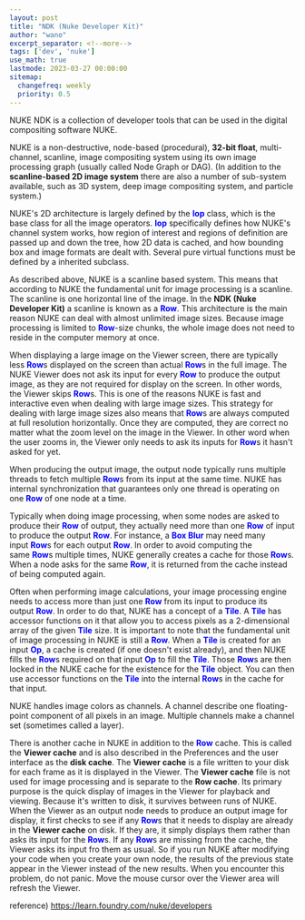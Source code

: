 ```yaml
---
layout: post
title: "NDK (Nuke Developer Kit)"
author: "wano"
excerpt_separator: <!--more-->
tags: ['dev', 'nuke']
use_math: true
lastmode: 2023-03-27 00:00:00
sitemap:
  changefreq: weekly
  priority: 0.5
---
```


NUKE NDK is a collection of developer tools that can be used in the digital compositing software NUKE.<!--more-->

NUKE is a non-destructive, node-based (procedural), <strong>32-bit float</strong>, multi-channel, scanline, image compositing system using its own image processing graph (usually called Node Graph or DAG). (In addition to the <strong>scanline-based 2D image system</strong> there are also a number of sub-system available, such as 3D system, deep image compositing system, and particle system.)

NUKE's 2D architecture is largely defined by the <span style="color: #0000ff;"><strong>Iop</strong></span> class, which is the base class for all the image operators. <span style="color: #0000ff;"><strong>Iop</strong></span> specifically defines how NUKE's channel system works, how region of interest and regions of definition are passed up and down the tree, how 2D data is cached, and how bounding box and image formats are dealt with. Several pure virtual functions must be defined by a inherited subclass.

As described above, NUKE is a scanline based system. This means that according to NUKE the fundamental unit for image processing is a scanline. The scanline is one horizontal line of the image. In the <strong>NDK (Nuke Developer Kit)</strong> a scanline is known as a <span style="color: #0000ff;"><strong>Row</strong></span>. This architecture is the main reason NUKE can deal with almost unlimited image sizes. Because image processing is limited to <span style="color: #0000ff;"><strong>Row</strong></span>-size chunks, the whole image does not need to reside in the computer memory at once.

When displaying a large image on the Viewer screen, there are typically less&nbsp;<span style="color: #0000ff;"><strong>Row</strong></span>s displayed on the screen than actual <span style="color: #0000ff;"><strong>Row</strong></span>s in the full image. The NUKE Viewer does not ask its input for every&nbsp;<span style="color: #0000ff;"><strong>Row</strong></span> to produce the output image, as they are not required for display on the screen. In other words, the Viewer skips <span style="color: #0000ff;"><strong>Row</strong></span>s.&nbsp;This is one of the reasons NUKE is fast and interactive even when dealing with large image sizes. This strategy for dealing with large image sizes also means that&nbsp;<span style="color: #0000ff;"><strong>Row</strong></span>s are always computed at full resolution horizontally. Once they are computed, they are correct no matter what the zoom level on the image in the Viewer. In other word when the user zooms in, the Viewer only needs to ask its inputs for&nbsp;<span style="color: #0000ff;"><strong>Row</strong></span>s it hasn't asked for yet.

When producing the output image, the output node typically runs multiple threads to fetch multiple&nbsp;<span style="color: #0000ff;"><strong>Row</strong></span>s from its input at the same time. NUKE has internal synchronization that guarantees only one thread is operating on one&nbsp;<span style="color: #0000ff;"><strong>Row</strong></span>&nbsp;of one node at a time.

Typically when doing image processing, when some nodes are asked to produce their&nbsp;<span style="color: #0000ff;"><strong>Row</strong></span>&nbsp;of output, they actually need more than one&nbsp;<span style="color: #0000ff;"><strong>Row</strong></span>&nbsp;of input to produce the output&nbsp;<span style="color: #0000ff;"><strong>Row</strong></span>. For instance, a&nbsp;<span style="color: #0000ff;"><strong>Box Blur</strong></span>&nbsp;may need many input&nbsp;<span style="color: #0000ff;"><strong>Row</strong></span>s for each output&nbsp;<span style="color: #0000ff;"><strong>Row</strong></span>. In order to avoid computing the same&nbsp;<span style="color: #0000ff;"><strong>Row</strong></span>s multiple times, NUKE generally creates a cache for those&nbsp;<span style="color: #0000ff;"><strong>Row</strong></span>s. When a node asks for the same&nbsp;<span style="color: #0000ff;"><strong>Row</strong></span>, it is returned from the cache instead of being computed again.

Often when performing image calculations, your image processing engine needs to access more than just one&nbsp;<span style="color: #0000ff;"><strong>Row</strong></span>&nbsp;from its input to produce its output&nbsp;<span style="color: #0000ff;"><strong>Row</strong></span>. In order to do that, NUKE has a concept of a&nbsp;<span style="color: #0000ff;"><strong>Tile</strong></span>. A&nbsp;<span style="color: #0000ff;"><strong>Tile</strong></span>&nbsp;has accessor functions on it that allow you to access pixels as a 2-dimensional array of the given&nbsp;<span style="color: #0000ff;"><strong>Tile</strong></span>&nbsp;size. It is important to note that the fundamental unit of image processing in NUKE is still a&nbsp;<span style="color: #0000ff;"><strong>Row</strong></span>. When a&nbsp;<span style="color: #0000ff;"><strong>Tile</strong></span>&nbsp;is created for an input <strong><span style="color: #0000ff;">Op</span></strong>, a cache is created (if one doesn't exist already), and then NUKE fills the&nbsp;<span style="color: #0000ff;"><strong>Row</strong></span>s required on that input&nbsp;<strong><span style="color: #0000ff;">Op</span></strong>&nbsp;to fill the&nbsp;<span style="color: #0000ff;"><strong>Tile</strong></span>. Those&nbsp;<span style="color: #0000ff;"><strong>Row</strong></span>s are then locked in the NUKE cache for the existence for the&nbsp;<span style="color: #0000ff;"><strong>Tile</strong></span>&nbsp;object. You can then use accessor functions on the&nbsp;<span style="color: #0000ff;"><strong>Tile</strong></span>&nbsp;into the internal&nbsp;<span style="color: #0000ff;"><strong>Row</strong></span>s in the cache for that input.

NUKE handles image colors as channels. A channel describe one floating-point component of all pixels in an image. Multiple channels make a channel set (sometimes called a layer).

There is another cache in NUKE in addition to the&nbsp;<span style="color: #0000ff;"><strong>Row</strong></span>&nbsp;cache. This is called the <strong>Viewer cache</strong> and is also described in the Preferences and the user interface as the <strong>disk cache</strong>. The <strong>Viewer cache</strong> is a file written to your disk for each frame as it is displayed in the Viewer. The&nbsp;<strong>Viewer cache</strong>&nbsp;file is not used for image processing and is separate to the <strong>Row cache</strong>. Its primary purpose is the quick display of images in the Viewer for playback and viewing. Because it's written to disk, it survives between runs of NUKE. When the Viewer as an output node needs to produce an output image for display, it first checks to see if any&nbsp;<span style="color: #0000ff;"><strong>Row</strong></span>s that it needs to display are already in the&nbsp;<strong>Viewer cache</strong>&nbsp;on disk. If they are, it simply displays them rather than asks its input for the&nbsp;<span style="color: #0000ff;"><strong>Row</strong></span>s. If any&nbsp;<span style="color: #0000ff;"><strong>Row</strong></span>s are missing from the cache, the Viewer asks its input fro them as usual. So if you run NUKE after modifying your code when you create your own node, the results of the previous state appear in the Viewer instead of the new results. When you encounter this problem, do not panic. Move the mouse cursor over the Viewer area will refresh the Viewer.

reference) https://learn.foundry.com/nuke/developers

